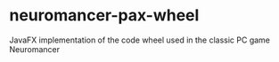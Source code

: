 # neuromancer-pax-wheel
JavaFX implementation of the code wheel used in the classic PC game Neuromancer
